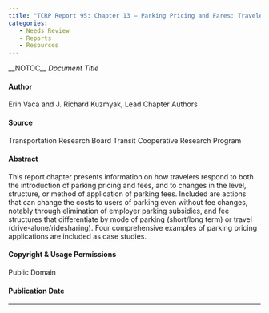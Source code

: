 ```yaml
---
title: "TCRP Report 95: Chapter 13 – Parking Pricing and Fares: Traveler Response to Transportation System Changes"
categories:
   - Needs Review
   - Reports
   - Resources
---
```


\_\_NOTOC\_\_
*Document Title*

#### Author

Erin Vaca and J. Richard Kuzmyak, Lead Chapter Authors

#### Source

Transportation Research Board Transit Cooperative Research Program

#### Abstract

This report chapter presents information on how travelers respond to both the introduction of parking pricing and fees, and to changes in the level, structure, or method of application of parking fees. Included are actions that can change the costs to users of parking even without fee changes, notably through elimination of employer parking subsidies, and fee structures that differentiate by mode of parking (short/long term) or travel (drive-alone/ridesharing). Four comprehensive examples of parking pricing applications are included as case studies.

#### Copyright & Usage Permissions

Public Domain

#### Publication Date

------------------------------------------------------------------------

<comments />


